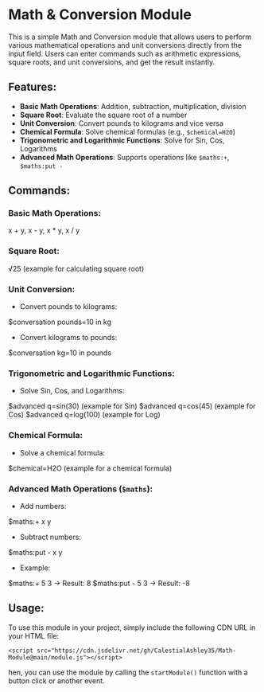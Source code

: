 # Math & Conversion Module

This is a simple Math and Conversion module that allows users to perform various mathematical operations and unit conversions directly from the input field. Users can enter commands such as arithmetic expressions, square roots, and unit conversions, and get the result instantly.

## Features:
- **Basic Math Operations**: Addition, subtraction, multiplication, division
- **Square Root**: Evaluate the square root of a number
- **Unit Conversion**: Convert pounds to kilograms and vice versa
- **Chemical Formula**: Solve chemical formulas (e.g., `$chemical=H2O`)
- **Trigonometric and Logarithmic Functions**: Solve for Sin, Cos, Logarithms
- **Advanced Math Operations**: Supports operations like `$maths:+`, `$maths:put -`

## Commands:

### Basic Math Operations:

x + y, x - y, x * y, x / y

### Square Root:

√25  (example for calculating square root)

### Unit Conversion:
- Convert pounds to kilograms:

$conversation pounds=10 in kg

- Convert kilograms to pounds:

$conversation kg=10 in pounds

### Trigonometric and Logarithmic Functions:
- Solve Sin, Cos, and Logarithms:

$advanced q=sin(30)  (example for Sin) $advanced q=cos(45)  (example for Cos) $advanced q=log(100)  (example for Log)

### Chemical Formula:
- Solve a chemical formula:

$chemical=H2O  (example for a chemical formula)

### Advanced Math Operations (`$maths`):
- Add numbers:

$maths:+ x y

- Subtract numbers:

$maths:put - x y

- Example:

$maths:+ 5 3  → Result: 8 $maths:put - 5 3  → Result: -8

## Usage:

To use this module in your project, simply include the following CDN URL in your HTML file:

```<script src="https://cdn.jsdelivr.net/gh/CalestialAshley35/Math-Module@main/module.js"></script>```

hen, you can use the module by calling the `startModule()` function with a button click or another event. 
